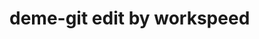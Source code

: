<!--
 * @Author: cake
 * @Date: 2022-05-12 22:18:15
 * @LastEditTime: 2022-05-12 22:29:41
 * @LastEditors: cake
 * @FilePath: /demo-git/README.md
-->
# deme-git edit by workspeed
